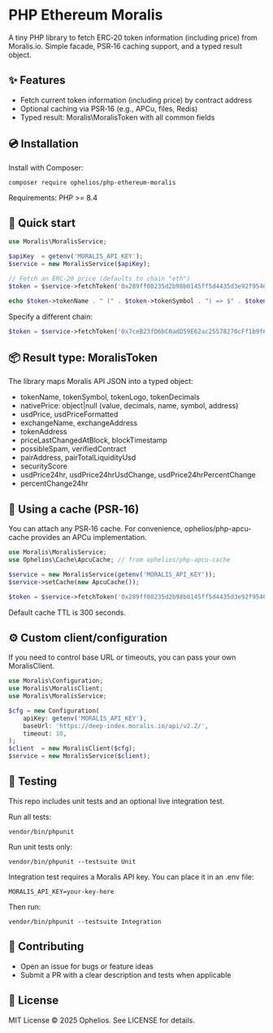 # PHP Ethereum Moralis

A tiny PHP library to fetch ERC‑20 token information (including price) from Moralis.io. Simple facade, PSR‑16 caching support, and a typed result object.

## ✨ Features
- Fetch current token information (including price) by contract address
- Optional caching via PSR‑16 (e.g., APCu, files, Redis)
- Typed result: Moralis\MoralisToken with all common fields

## 💿 Installation
Install with Composer:

```
composer require ophelios/php-ethereum-moralis
```

Requirements: PHP >= 8.4

## 🌱 Quick start
```php
use Moralis\MoralisService;

$apiKey  = getenv('MORALIS_API_KEY');
$service = new MoralisService($apiKey);

// Fetch an ERC‑20 price (defaults to chain "eth")
$token = $service->fetchToken('0x289ff00235d2b98b0145ff5d4435d3e92f9540a6');

echo $token->tokenName . " (" . $token->tokenSymbol . ") => $" . $token->usdPrice . "\n";
```

Specify a different chain:
```php
$token = $service->fetchToken('0x7ceB23fD6bC0adD59E62ac25578270cFf1b9f619', 'polygon');
```

## 📦 Result type: MoralisToken
The library maps Moralis API JSON into a typed object:

- tokenName, tokenSymbol, tokenLogo, tokenDecimals
- nativePrice: object|null (value, decimals, name, symbol, address)
- usdPrice, usdPriceFormatted
- exchangeName, exchangeAddress
- tokenAddress
- priceLastChangedAtBlock, blockTimestamp
- possibleSpam, verifiedContract
- pairAddress, pairTotalLiquidityUsd
- securityScore
- usdPrice24hr, usdPrice24hrUsdChange, usdPrice24hrPercentChange
- percentChange24hr

## 🧰 Using a cache (PSR‑16)
You can attach any PSR‑16 cache. For convenience, ophelios/php-apcu-cache provides an APCu implementation.

```php
use Moralis\MoralisService;
use Ophelios\Cache\ApcuCache; // from ophelios/php-apcu-cache

$service = new MoralisService(getenv('MORALIS_API_KEY'));
$service->setCache(new ApcuCache());

$token = $service->fetchToken('0x289ff00235d2b98b0145ff5d4435d3e92f9540a6');
```

Default cache TTL is 300 seconds.

## ⚙️ Custom client/configuration
If you need to control base URL or timeouts, you can pass your own MoralisClient.

```php
use Moralis\Configuration;
use Moralis\MoralisClient;
use Moralis\MoralisService;

$cfg = new Configuration(
    apiKey: getenv('MORALIS_API_KEY'),
    baseUrl: 'https://deep-index.moralis.io/api/v2.2/',
    timeout: 10,
);
$client  = new MoralisClient($cfg);
$service = new MoralisService($client);
```

## 🧪 Testing
This repo includes unit tests and an optional live integration test.

Run all tests:
```
vendor/bin/phpunit
```

Run unit tests only:
```
vendor/bin/phpunit --testsuite Unit
```

Integration test requires a Moralis API key. You can place it in an .env file:
```
MORALIS_API_KEY=your-key-here
```

Then run:
```
vendor/bin/phpunit --testsuite Integration
```

## 🤝 Contributing
- Open an issue for bugs or feature ideas
- Submit a PR with a clear description and tests when applicable

## 📄 License
MIT License © 2025 Ophelios. See LICENSE for details.
